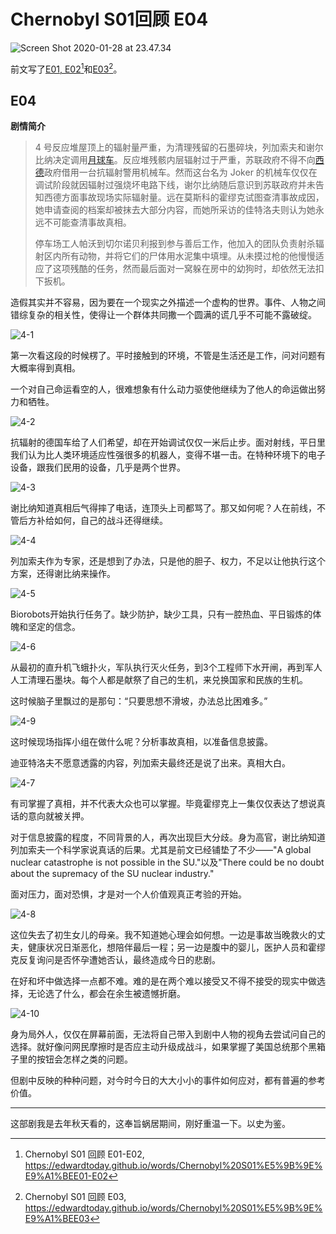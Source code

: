 # Chernobyl S01回顾 E04

![Screen Shot 2020-01-28 at 23.47.34](assets/Screen%20Shot%202020-01-28%20at%2023.47.34.png)

前文写了[E01, E02](https://edwardtoday.github.io/words/Chernobyl%20S01%E5%9B%9E%E9%A1%BEE01-E02)[^1]和[E03](https://edwardtoday.github.io/words/Chernobyl%20S01%E5%9B%9E%E9%A1%BEE03)[^2]。

[^1]: Chernobyl S01 回顾 E01-E02, https://edwardtoday.github.io/words/Chernobyl%20S01%E5%9B%9E%E9%A1%BEE01-E02

[^2]: Chernobyl S01 回顾 E03, https://edwardtoday.github.io/words/Chernobyl%20S01%E5%9B%9E%E9%A1%BEE03

## E04

**剧情简介**

> 4 号反应堆屋顶上的辐射量严重，为清理残留的石墨碎块，列加索夫和谢尔比纳决定调用[月球车](https://zh.wikipedia.org/wiki/月球車)。反应堆残骸内层辐射过于严重，苏联政府不得不向[西德](https://zh.wikipedia.org/wiki/西德)政府借用一台抗辐射警用机械车。然而这台名为 Joker 的机械车仅仅在调试阶段就因辐射过强烧坏电路下线，谢尔比纳随后意识到苏联政府并未告知西德方面事故现场实际辐射量。远在莫斯科的霍缪克试图查清事故成因，她申请查阅的档案却被抹去大部分内容，而她所采访的佳特洛夫则认为她永远不可能查清事故真相。
>
> 停车场工人帕沃到切尔诺贝利报到参与善后工作，他加入的团队负责射杀辐射区内所有动物，并将它们的尸体用水泥集中填埋。从未摸过枪的他慢慢适应了这项残酷的任务，然而最后面对一窝躲在房中的幼狗时，却依然无法扣下扳机。



造假其实并不容易，因为要在一个现实之外描述一个虚构的世界。事件、人物之间错综复杂的相关性，使得让一个群体共同撒一个圆满的谎几乎不可能不露破绽。

![4-1](assets/4-1.jpg)



第一次看这段的时候楞了。平时接触到的环境，不管是生活还是工作，问对问题有大概率得到真相。

一个对自己命运看空的人，很难想象有什么动力驱使他继续为了他人的命运做出努力和牺牲。

![4-2](assets/4-2.jpg)



抗辐射的德国车给了人们希望，却在开始调试仅仅一米后止步。面对射线，平日里我们认为比人类环境适应性强很多的机器人，变得不堪一击。在特种环境下的电子设备，跟我们民用的设备，几乎是两个世界。

![4-3](assets/4-3.jpg)

谢比纳知道真相后气得摔了电话，连顶头上司都骂了。那又如何呢？人在前线，不管后方补给如何，自己的战斗还得继续。

![4-4](assets/4-4.jpg)

列加索夫作为专家，还是想到了办法，只是他的胆子、权力，不足以让他执行这个方案，还得谢比纳来操作。

![4-5](assets/4-5.jpg)



Biorobots开始执行任务了。缺少防护，缺少工具，只有一腔热血、平日锻炼的体魄和坚定的信念。

![4-6](assets/4-6.jpg)

从最初的直升机飞蛾扑火，军队执行灭火任务，到3个工程师下水开闸，再到军人人工清理石墨块。每个人都是献祭了自己的生机，来兑换国家和民族的生机。

这时候脑子里飘过的是那句：“只要思想不滑坡，办法总比困难多。”

![4-9](assets/4-9.jpg)



这时候现场指挥小组在做什么呢？分析事故真相，以准备信息披露。

迪亚特洛夫不愿意透露的内容，列加索夫最终还是说了出来。真相大白。

![4-7](assets/4-7.jpg)



有司掌握了真相，并不代表大众也可以掌握。毕竟霍缪克上一集仅仅表达了想说真话的意向就被关押。

对于信息披露的程度，不同背景的人，再次出现巨大分歧。身为高官，谢比纳知道列加索夫一个科学家说真话的后果。尤其是前文已经铺垫了不少——"A global nuclear catastrophe is not possible in the SU."以及"There could be no doubt about the supremacy of the SU nuclear industry."

面对压力，面对恐惧，才是对一个人价值观真正考验的开始。

![4-8](assets/4-8.jpg)



这位失去了初生女儿的母亲。我不知道她心理会如何想。一边是事故当晚救火的丈夫，健康状况日渐恶化，想陪伴最后一程；另一边是腹中的婴儿，医护人员和霍缪克反复询问是否怀孕遭她否认，最终造成今日的悲剧。

在好和坏中做选择一点都不难。难的是在两个难以接受又不得不接受的现实中做选择，无论选了什么，都会在余生被遗憾折磨。

![4-10](assets/4-10.jpg)



身为局外人，仅仅在屏幕前面，无法将自己带入到剧中人物的视角去尝试问自己的选择。就好像问网民摩擦时是否应主动升级成战斗，如果掌握了美国总统那个黑箱子里的按钮会怎样之类的问题。

但剧中反映的种种问题，对今时今日的大大小小的事件如何应对，都有普遍的参考价值。

---

这部剧我是去年秋天看的，这奉旨蜗居期间，刚好重温一下。以史为鉴。
